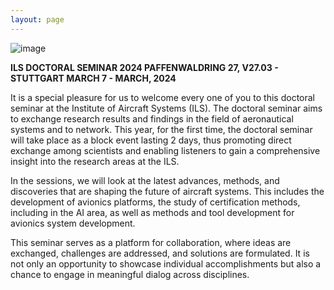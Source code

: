 ```yaml
---
layout: page
---
```

![image](https://github.com/Edwin-Isidory/ils.doctoral.seminar.2024.github.io/assets/148284895/25acf27c-e1d8-49aa-8212-f22a6277eb2b)

**ILS DOCTORAL SEMINAR 2024
PAFFENWALDRING 27, V27.03 - STUTTGART
MARCH 7 - MARCH, 2024**

It is a special pleasure for us to welcome every one of you to this doctoral seminar at the Institute of Aircraft Systems (ILS). The doctoral seminar aims to exchange research results and findings in the field of aeronautical systems and to network. This year, for the first time, the doctoral seminar will take place as a block event lasting 2 days, thus promoting direct exchange among scientists and enabling listeners to gain a comprehensive insight into the research areas at the ILS.

In the sessions, we will look at the latest advances, methods, and discoveries that are shaping the future of aircraft systems. This includes the development of avionics platforms, the study of certification methods, including in the AI area, as well as methods and tool development for avionics system development. 

This seminar serves as a platform for collaboration, where ideas are exchanged, challenges are addressed, and solutions are formulated. It is not only an opportunity to showcase individual accomplishments but also a chance to engage in meaningful dialog across disciplines.




